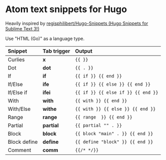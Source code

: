 # Atom text snippets for Hugo

Heavily inspired by [regisphilibert/Hugo-Snippets (Hugo Snippets for Sublime Text 3!)](https://github.com/regisphilibert/Hugo-Snippets)

Use "HTML (Go)" as a language type.

Snippet | Tab trigger | Output
:---|:---|:---
Curlies | __x__ | `{{ }}`
Dot | __dot__ | `{{ . }}`
If | __if__ | `{{ if }} {{ end }}`
If/Else | __ife__ | `{{ if }} {{ else }} {{ end }}`
If/Else if | __ifei__ | `{{ if }} {{ else if }} {{ end }}`
With | __with__ | `{{ with }} {{ end }}`
With/Else | __withe__ | `{{ with }} {{ else }} {{ end }}`
Range | __range__ | `{{ range  }} {{ end }}`
Partial | __partial__ | `{{ partial "" . }}`
Block | __block__ | `{{ block "main" . }} {{ end }}`
Block define | __define__ | `{{ define "block" }} {{ end }}`
Comment | __comm__ | `{{/* */}}`
